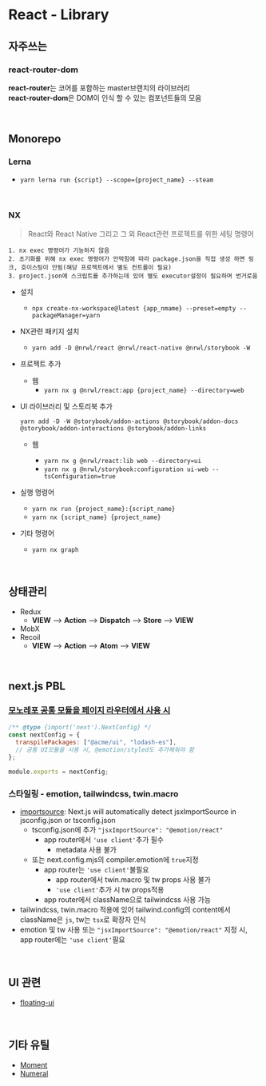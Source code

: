 # React - Library

## 자주쓰는

### react-router-dom

**react-router**는 코어를 포함하는 master브랜치의 라이브러리\
**react-router-dom**은 DOM이 인식 할 수 있는 컴포넌트들의 모음

<br />

## Monorepo

### Lerna

- `yarn lerna run {script} --scope={project_name} --steam`

<br />

### NX

> React와 React Native 그리고 그 외 React관련 프로젝트를 위한 세팅 명령어

```text
1. nx exec 명령어가 기능하지 않음
2. 초기화를 위해 nx exec 명령어가 안먹힘에 따라 package.json을 직접 생성 하면 링크, 호이스팅이 안됨(해당 프로젝트에서 별도 컨트롤이 필요)
3. project.json에 스크립트를 추가하는데 있어 별도 executor설정이 필요하며 번거로움
```

- 설치

  - `npx create-nx-workspace@latest {app_nmame} --preset=empty --packageManager=yarn`

- NX관련 패키지 설치

  - `yarn add -D @nrwl/react @nrwl/react-native @nrwl/storybook -W`

- 프로젝트 추가

  - 웹
    - `yarn nx g @nrwl/react:app {project_name} --directory=web`

- UI 라이브러리 및 스토리북 추가

  `yarn add -D -W @storybook/addon-actions @storybook/addon-docs @storybook/addon-interactions @storybook/addon-links`

  - 웹

    - `yarn nx g @nrwl/react:lib web --directory=ui`
    - `yarn nx g @nrwl/storybook:configuration ui-web --tsConfiguration=true`

- 실행 명령어

  - `yarn nx run {project_name}:{script_name}`
  - `yarn nx {script_name} {project_name}`

- 기타 명령어
  - `yarn nx graph`

<br />

## 상태관리

- Redux
  - **VIEW** --> **Action** --> **Dispatch** --> **Store** --> **VIEW**
- MobX
- Recoil
  - **VIEW** --> **Action** --> **Atom** --> **VIEW**

<br />

## next.js PBL

### [모노레포 공통 모듈을 페이지 라우터에서 사용 시](https://nextjs.org/docs/pages/api-reference/next-config-js/transpilePackages)

```js
/** @type {import('next').NextConfig} */
const nextConfig = {
  transpilePackages: ["@acme/ui", "lodash-es"],
  // 공통 UI모듈을 사용 시, @emotion/styled도 추가해줘야 함
};

module.exports = nextConfig;
```

### 스타일링 - emotion, tailwindcss, twin.macro

- [importsource](https://nextjs.org/docs/architecture/nextjs-compiler#importsource): Next.js will automatically detect jsxImportSource in jsconfig.json or tsconfig.json
  - tsconfig.json에 추가 `"jsxImportSource": "@emotion/react"`
    - app router에서 `'use client'`추가 필수
      - metadata 사용 불가
  - 또는 next.config.mjs의 compiler.emotion에 `true`지정
    - app router는 `'use client'`불필요
      - app router에서 twin.macro 및 tw props 사용 불가
      - `'use client'`추가 시 tw props적용
    - app router에서 className으로 tailwindcss 사용 가능
- tailwindcss, twin.macro 적용에 있어 tailwind.config의 content에서 className은 `js`, tw는 `tsx`로 확장자 인식
- emotion 및 tw 사용 또는 `"jsxImportSource": "@emotion/react"` 지정 시, app router에는 `'use client'`필요

<br />

## UI 관련

- [floating-ui](https://floating-ui.com/)

<br />

## 기타 유틸

- [Moment](https://momentjs.com/)
- [Numeral](http://numeraljs.com/)
